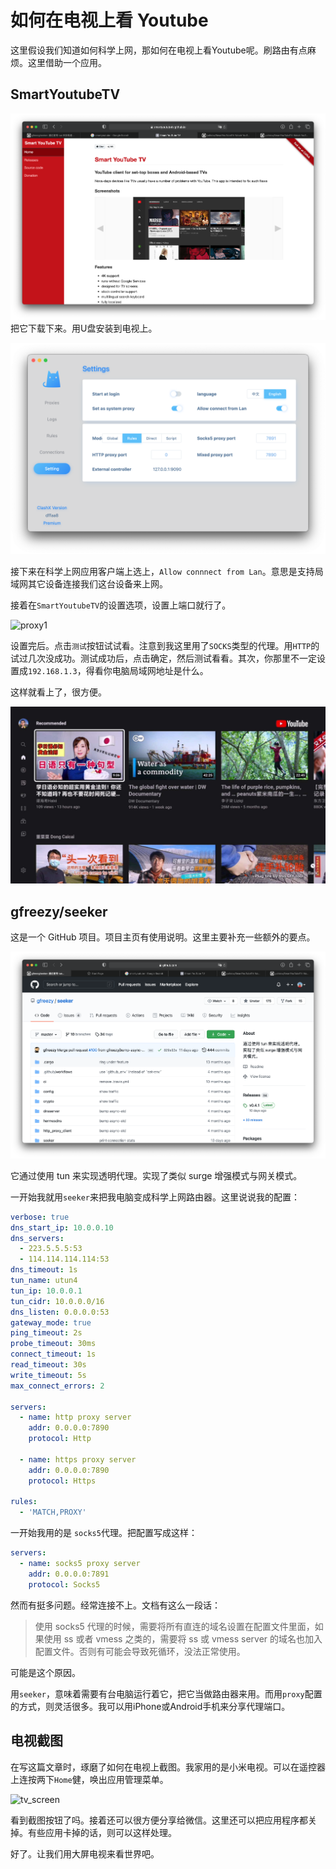# 如何在电视上看 Youtube

这里假设我们知道如何科学上网，那如何在电视上看Youtube呢。刷路由有点麻烦。这里借助一个应用。

## SmartYoutubeTV

![smart](./img/smart.png)把它下载下来。用U盘安装到电视上。

![clash](./img/clash.png)

接下来在科学上网应用客户端上选上，`Allow connnect from Lan`。意思是支持局域网其它设备连接我们这台设备来上网。

接着在`SmartYoutubeTV`的设置选项，设置上端口就行了。

![proxy1](/Users/lzw/curiosity-courses/youtube-tv/img/proxy1.jpeg)

设置完后。点击`测试`按钮试试看。注意到我这里用了`SOCKS`类型的代理。用`HTTP`的试过几次没成功。测试成功后，点击确定，然后测试看看。其次，你那里不一定设置成`192.168.1.3`，得看你电脑局域网地址是什么。

这样就看上了，很方便。

![tan](./img/tan.jpeg)



## gfreezy/seeker

这是一个 GitHub 项目。项目主页有使用说明。这里主要补充一些额外的要点。

![seeker](./img/seeker.png)

它通过使用 tun 来实现透明代理。实现了类似 surge 增强模式与网关模式。

一开始我就用`seeker`来把我电脑变成科学上网路由器。这里说说我的配置：

```yml
verbose: true
dns_start_ip: 10.0.0.10
dns_servers:
  - 223.5.5.5:53
  - 114.114.114.114:53  
dns_timeout: 1s
tun_name: utun4
tun_ip: 10.0.0.1
tun_cidr: 10.0.0.0/16
dns_listen: 0.0.0.0:53
gateway_mode: true
ping_timeout: 2s
probe_timeout: 30ms
connect_timeout: 1s
read_timeout: 30s
write_timeout: 5s
max_connect_errors: 2 

servers:
  - name: http proxy server
    addr: 0.0.0.0:7890
    protocol: Http

  - name: https proxy server
    addr: 0.0.0.0:7890
    protocol: Https

rules:
  - 'MATCH,PROXY'
```

一开始我用的是 `socks5`代理。把配置写成这样：

```yml
servers:
  - name: socks5 proxy server
    addr: 0.0.0.0:7891
    protocol: Socks5
```

然而有挺多问题。经常连接不上。文档有这么一段话：

> 使用 socks5 代理的时候，需要将所有直连的域名设置在配置文件里面，如果使用 ss 或者 vmess 之类的，需要将 ss 或 vmess server 的域名也加入配置文件。否则有可能会导致死循环，没法正常使用。

可能是这个原因。

用`seeker`，意味着需要有台电脑运行着它，把它当做路由器来用。而用`proxy`配置的方式，则灵活很多。我可以用iPhone或Android手机来分享代理端口。



## 电视截图

在写这篇文章时，琢磨了如何在电视上截图。我家用的是小米电视。可以在遥控器上连按两下`Home`健，唤出应用管理菜单。

![tv_screen](./img/tv_screen.jpeg)

看到截图按钮了吗。接着还可以很方便分享给微信。这里还可以把应用程序都关掉。有些应用卡掉的话，则可以这样处理。

好了。让我们用大屏电视来看世界吧。